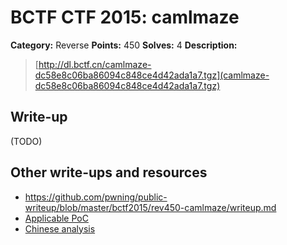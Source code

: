 # BCTF CTF 2015: camlmaze

**Category:** Reverse
**Points:** 450
**Solves:** 4
**Description:** 

> [http://dl.bctf.cn/camlmaze-dc58e8c06ba86094c848ce4d42ada1a7.tgz](camlmaze-dc58e8c06ba86094c848ce4d42ada1a7.tgz)

## Write-up

(TODO)

## Other write-ups and resources

* <https://github.com/pwning/public-writeup/blob/master/bctf2015/rev450-camlmaze/writeup.md>
* [Applicable PoC](https://github.com/MaskRay/BCTF2015-CamlMaze/blob/master/poc.rb)
* [Chinese analysis](http://maskray.me/blog/2015-03-23-bctf-2015-camlmaze)